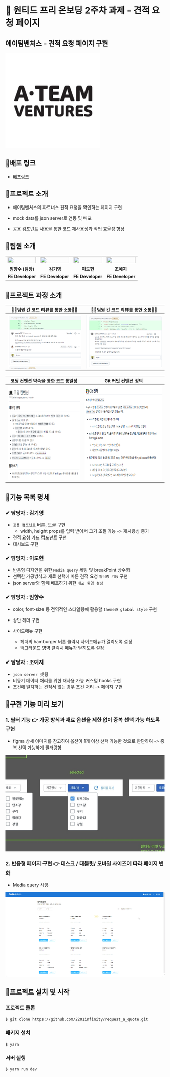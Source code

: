 
# 📝 원티드 프리 온보딩 2주차 과제 - 견적 요청 페이지 

## 에이팀벤처스 - 견적 요청 페이지 구현 



<img src="README.assets/ateamventures_logo_1558522489.jpg" alt="에이팀벤처스" style="width:300px;" />



## 📌배포 링크

* [배포링크](https://requestquote.herokuapp.com/)



## 📌프로젝트 소개 

* 에이팀벤처스의 파트너스 견적 요청을 확인하는 페이지 구현 

* mock data를  json server로 연동 및 배포

* 공용 컴포넌트 사용을 통한 코드 재사용성과 작업 효율성 향상




## 📌팀원 소개

<table align="center">
<tr >
<td align="center"><a href="https://github.com/perfumelim"><img src="https://avatars.githubusercontent.com/perfumelim" width="100%"  height="50%" /></a></td>
<td align="center"><a href="https://github.com/kykim00"><img src="https://avatars.githubusercontent.com/kykim00" width="100%"  height="65%"/></a></td>
<td align="center"><a href="https://github.com/ksmfou98"><img src="https://avatars.githubusercontent.com/ksmfou98" width="100%" height="50%" /></a></td>
<td align="center"><a href="https://github.com/yezyvibe"><img src="https://avatars.githubusercontent.com/yezyvibe" width="100%"  height="50%"/></a></td>
</tr>
<tr>
<td align="center"><b> 임향수 (팀장)</b></td>
<td align="center"><b>김기영</b></td>
<td align="center"><b>이도현</b></td>
<td align="center"><b>조예지</b></td>
</tr>
<tr>
<td align="center"><b>FE Developer</b></td>
<td align="center"><b>FE Developer</b></td>
<td align="center"><b>FE Developer</b></td>
<td align="center"><b>FE Developer</b></td>
</tr>
</table>


## 📌프로젝트 과정 소개

|              🦸‍♂️팀원 간 코드 리뷰를 통한 소통🦸‍♀️               |              🦸‍♂️팀원 간 코드 리뷰를 통한 소통🦸‍♀️               |
| :----------------------------------------------------------: | :----------------------------------------------------------: |
| ![image-20220208215522546](README.assets/image-20220208215522546.png) | ![image-20220208215601863](README.assets/image-20220208215601863.png) |

|             코딩 컨벤션 약속을 통한 코드 통일성              |                     Git 커밋 컨벤션 정의                     |
| :----------------------------------------------------------: | :----------------------------------------------------------: |
| <img src="README.assets/image-20220129152127586.png" alt="image-20220129152127586" width="570px" height = "300px"/> | <img src="README.assets/image-20220129151957567.png" alt="image-20220129151957567" width="600px" height = "300px"/> |



## 📌기능 목록 명세

### ✔  담당자 : 김기영

- `공용 컴포넌트` 버튼, 토글 구현
  - width, height props를 입력 받아서 크기 조절 가능 -> 재사용성 증가
- 견적 요청 카드 컴포넌트 구현
-  대시보드 구현

### ✔  담당자 : 이도현

- 반응형 디자인을 위한 `Media query` 세팅 및 breakPoint 상수화
- 선택한 가공방식과 재료 선택에 따른 견적 요청 `필터링 기능` 구현
- json server와 함께 배포하기 위한 `배포 환경 설정`


### ✔   담당자 : 임향수

- color, font-size 등 전역적인 스타일링에 활용할 `theme과 global style` 구현

- 상단 헤더 구현

- 사이드메뉴 구현

	- 헤더의 hamburger 버튼 클릭시 사이드메뉴가 열리도록 설정
  - 백그라운드 영역 클릭시 메뉴가 닫히도록 설정

### ✔   담당자 : 조예지

- `json server `셋팅
-  비동기 데이터 처리를 위한 재사용 가능 커스텀 hooks 구현
- 조건에 일치하는 견적서 없는 경우 조건 처리 -> 페이지 구현



## 📌구현 기능 미리 보기

### 1.  필터 기능  👉 가공 방식과 재료 옵션을 제한 없이 중복 선택 가능 하도록 구현  

* figma 상세 이미지를 참고하여 옵션이 1개 이상 선택 가능한 것으로 판단하여  -> 중복 선택 가능하게 필터링함

<img src="README.assets/KakaoTalk_20220208_102526186.jpg" alt="KakaoTalk_20220208_102526186" style="zoom:70%;" />

### 2. 반응형 페이지 구현 👉 데스크 / 태블릿/ 모바일 사이즈에 따라 페이지 변화

* Media query 사용

![ezgif.com-gif-maker](README.assets/ezgif.com-gif-maker.gif)



## 📌프로젝트 설치 및 시작

### 프로젝트 클론

```
$ git clone https://github.com/2201infinity/request_a_quote.git
```

### 패키지 설치

```
$ yarn
```

### 서버 실행

```
$ yarn run dev
```